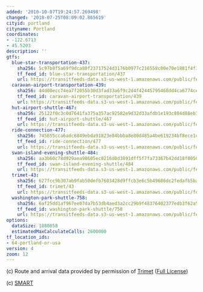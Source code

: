 ```yaml
---
added: '2010-10-07T19:24:57.269498'
changed: '2018-07-25T08:09:02.865619'
cityid: portland
cityname: Portland
coordinates:
- -122.6713
- 45.5203
description: ''
gtfs:
  blue-star-transportation-437:
    sha256: 5c97b8f5a69f9dca80f23717524d3176b0977c216558c00e70e1881f4f318320
    tf_feed_id: blue-star-transportation/437
    url: https://transitfeeds-data.s3-us-west-1.amazonaws.com/public/feeds/blue-star-transportation/437/20180321/gtfs.zip
  caravan-airport-transportation-439:
    sha256: 44d00ecc74ea7f2055b30d3fad33a6f9c2d4f42445795468dd4ca6774ce28270
    tf_feed_id: caravan-airport-transportation/439
    url: https://transitfeeds-data.s3-us-west-1.amazonaws.com/public/feeds/caravan-airport-transportation/439/20180322/gtfs.zip
  hut-airport-shuttle-467:
    sha256: 25122f0c3c0d7641fa375a357ac92582e9d32d33afdb1e193c804d88eb3709cf
    tf_feed_id: hut-airport-shuttle/467
    url: https://transitfeeds-data.s3-us-west-1.amazonaws.com/public/feeds/hut-airport-shuttle/467/20170915/gtfs.zip
  ride-connection-477:
    sha256: 745655cca6adc6849ebda91823e84bbba8e80d485a4be619234bf8ece1c6073e
    tf_feed_id: ride-connection/477
    url: https://transitfeeds-data.s3-us-west-1.amazonaws.com/public/feeds/ride-connection/477/20180323/gtfs.zip
  swan-island-evening-shuttle-484:
    sha256: aa3b60c78d929aea98605ec8216d0d3891dff5f7fa73367b42dd18f0050e5971
    tf_feed_id: swan-island-evening-shuttle/484
    url: https://transitfeeds-data.s3-us-west-1.amazonaws.com/public/feeds/swan-island-evening-shuttle/484/20180712/gtfs.zip
  trimet-43:
    sha256: 627fcc9b307ab9fab50defb7603428d9ffcb3e6c5b49686dc2fedafb5ba7a321
    tf_feed_id: trimet/43
    url: https://transitfeeds-data.s3-us-west-1.amazonaws.com/public/feeds/trimet/43/20180724/gtfs.zip
  washington-park-shuttle-758:
    sha256: 6af25dd1af967ee07da7b53db4aed3a2cc29b9f48376402377edb3f62a5f25d4
    tf_feed_id: washington-park-shuttle/758
    url: https://transitfeeds-data.s3-us-west-1.amazonaws.com/public/feeds/washington-park-shuttle/758/20180321/gtfs.zip
options:
  dataSize: 1880058
  estimatedMaxCalculateCalls: 2600000
tf_location_ids:
- 64-portland-or-usa
version: 4
zoom: 12
---
```


(c) Route and arrival data provided by permission of [Trimet](http://trimet.org/) ([Full License](http://developer.trimet.org/terms_of_use.shtml))

(c) [SMART](http://www.ridesmart.com/)
